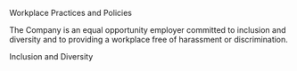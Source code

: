 Workplace Practices and Policies

The  Company  is  an  equal  opportunity  employer  committed  to  inclusion  and  diversity  and  to  providing  a  workplace  free  of
harassment or discrimination.

Inclusion and Diversity